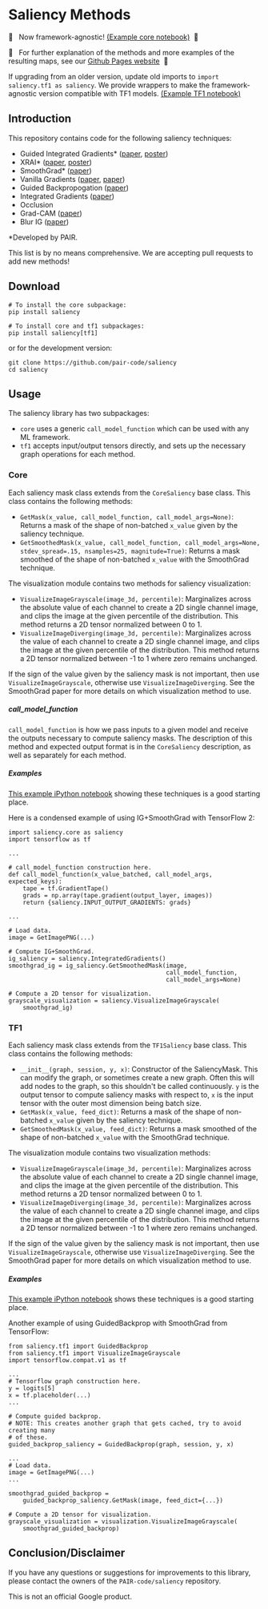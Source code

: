# Saliency Methods

&#x1F534;&nbsp;&nbsp; Now framework-agnostic! [(Example core notebook)](Examples_core.ipynb) &nbsp;&#x1F534;

&#x1F517;&nbsp;&nbsp; For further explanation of the methods and more examples of the resulting maps, see our [Github Pages website](https://pair-code.github.io/saliency)  &nbsp;&#x1F517;

If upgrading from an older version, update old imports to `import saliency.tf1 as saliency`. We provide wrappers to make the framework-agnostic version compatible with TF1 models. [(Example TF1 notebook)](Examples_tf1.ipynb)

## Introduction

This repository contains code for the following saliency techniques:

*   Guided Integrated Gradients* ([paper](https://arxiv.org/abs/2106.09788), [poster](https://github.com/PAIR-code/saliency/blob/master/docs/CVPR_Guided_IG_Poster.pdf))
*   XRAI* ([paper](https://arxiv.org/abs/1906.02825), [poster](https://github.com/PAIR-code/saliency/blob/master/docs/ICCV_XRAI_Poster.pdf))
*   SmoothGrad* ([paper](https://arxiv.org/abs/1706.03825))
*   Vanilla Gradients
    ([paper](https://scholar.google.com/scholar?q=Visualizing+higher-layer+features+of+a+deep+network&btnG=&hl=en&as_sdt=0%2C22),
    [paper](https://arxiv.org/abs/1312.6034))
*   Guided Backpropogation ([paper](https://arxiv.org/abs/1412.6806))
*   Integrated Gradients ([paper](https://arxiv.org/abs/1703.01365))
*   Occlusion
*   Grad-CAM ([paper](https://arxiv.org/abs/1610.02391))
*   Blur IG ([paper](https://arxiv.org/abs/2004.03383))

\*Developed by PAIR.

This list is by no means comprehensive. We are accepting pull requests to add
new methods!

## Download

```
# To install the core subpackage:
pip install saliency

# To install core and tf1 subpackages:
pip install saliency[tf1]

```

or for the development version:
```
git clone https://github.com/pair-code/saliency
cd saliency
```


## Usage

The saliency library has two subpackages:
*	`core` uses a generic `call_model_function` which can be used with any ML 
	framework.
*	`tf1` accepts input/output tensors directly, and sets up the necessary 
	graph operations for each method.

### Core

Each saliency mask class extends from the `CoreSaliency` base class. This class
contains the following methods:

*   `GetMask(x_value, call_model_function, call_model_args=None)`: Returns a mask
    of
    the shape of non-batched `x_value` given by the saliency technique.
*   `GetSmoothedMask(x_value, call_model_function, call_model_args=None, stdev_spread=.15, nsamples=25, magnitude=True)`: 
    Returns a mask smoothed of the shape of non-batched `x_value` with the 
    SmoothGrad technique.


The visualization module contains two methods for saliency visualization:

* ```VisualizeImageGrayscale(image_3d, percentile)```: Marginalizes across the
  absolute value of each channel to create a 2D single channel image, and clips
  the image at the given percentile of the distribution. This method returns a
  2D tensor normalized between 0 to 1.
* ```VisualizeImageDiverging(image_3d, percentile)```: Marginalizes across the
  value of each channel to create a 2D single channel image, and clips the
  image at the given percentile of the distribution. This method returns a
  2D tensor normalized between -1 to 1 where zero remains unchanged.

If the sign of the value given by the saliency mask is not important, then use
```VisualizeImageGrayscale```, otherwise use ```VisualizeImageDiverging```. See
the SmoothGrad paper for more details on which visualization method to use.

##### call_model_function
`call_model_function` is how we pass inputs to a given model and receive the outputs
necessary to compute saliency masks. The description of this method and expected 
output format is in the `CoreSaliency` description, as well as separately for each method.


##### Examples

[This example iPython notebook](http://github.com/pair-code/saliency/blob/master/Examples_core.ipynb)
showing these techniques is a good starting place.

Here is a condensed example of using IG+SmoothGrad with TensorFlow 2:

```
import saliency.core as saliency
import tensorflow as tf

...

# call_model_function construction here.
def call_model_function(x_value_batched, call_model_args, expected_keys):
	tape = tf.GradientTape()
	grads = np.array(tape.gradient(output_layer, images))
	return {saliency.INPUT_OUTPUT_GRADIENTS: grads}

...

# Load data.
image = GetImagePNG(...)

# Compute IG+SmoothGrad.
ig_saliency = saliency.IntegratedGradients()
smoothgrad_ig = ig_saliency.GetSmoothedMask(image, 
											call_model_function, 
                                            call_model_args=None)

# Compute a 2D tensor for visualization.
grayscale_visualization = saliency.VisualizeImageGrayscale(
    smoothgrad_ig)
```

### TF1

Each saliency mask class extends from the `TF1Saliency` base class. This class
contains the following methods:

*   `__init__(graph, session, y, x)`: Constructor of the SaliencyMask. This can
    modify the graph, or sometimes create a new graph. Often this will add nodes
    to the graph, so this shouldn't be called continuously. `y` is the output
    tensor to compute saliency masks with respect to, `x` is the input tensor
    with the outer most dimension being batch size.
*   `GetMask(x_value, feed_dict)`: Returns a mask of the shape of non-batched
    `x_value` given by the saliency technique.
*   `GetSmoothedMask(x_value, feed_dict)`: Returns a mask smoothed of the shape
    of non-batched `x_value` with the SmoothGrad technique.

The visualization module contains two visualization methods:

* ```VisualizeImageGrayscale(image_3d, percentile)```: Marginalizes across the
  absolute value of each channel to create a 2D single channel image, and clips
  the image at the given percentile of the distribution. This method returns a
  2D tensor normalized between 0 to 1.
* ```VisualizeImageDiverging(image_3d, percentile)```: Marginalizes across the
  value of each channel to create a 2D single channel image, and clips the
  image at the given percentile of the distribution. This method returns a
  2D tensor normalized between -1 to 1 where zero remains unchanged.

If the sign of the value given by the saliency mask is not important, then use
```VisualizeImageGrayscale```, otherwise use ```VisualizeImageDiverging```. See
the SmoothGrad paper for more details on which visualization method to use.

##### Examples

[This example iPython notebook](http://github.com/pair-code/saliency/blob/master/Examples_tf1.ipynb) shows
these techniques is a good starting place.

Another example of using GuidedBackprop with SmoothGrad from TensorFlow:

```
from saliency.tf1 import GuidedBackprop
from saliency.tf1 import VisualizeImageGrayscale
import tensorflow.compat.v1 as tf

...
# Tensorflow graph construction here.
y = logits[5]
x = tf.placeholder(...)
...

# Compute guided backprop.
# NOTE: This creates another graph that gets cached, try to avoid creating many
# of these.
guided_backprop_saliency = GuidedBackprop(graph, session, y, x)

...
# Load data.
image = GetImagePNG(...)
...

smoothgrad_guided_backprop =
    guided_backprop_saliency.GetMask(image, feed_dict={...})

# Compute a 2D tensor for visualization.
grayscale_visualization = visualization.VisualizeImageGrayscale(
    smoothgrad_guided_backprop)
```

## Conclusion/Disclaimer

If you have any questions or suggestions for improvements to this library,
please contact the owners of the `PAIR-code/saliency` repository.

This is not an official Google product.